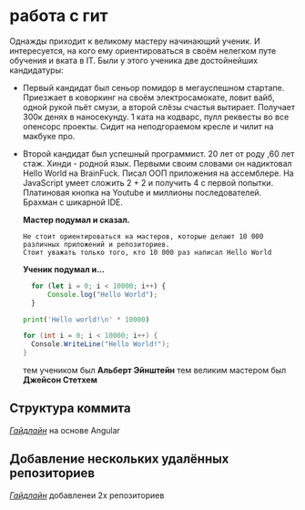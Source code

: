 # работа с гит

Однажды приходит к великому мастеру начинающий ученик. И интересуется, на кого ему ориентироваться в своём нелегком путе обучения и вката в IT. Были у этого ученика две достойнейших кандидатуры:

- Первый кандидат был сеньор помидор в мегауспешном стартапе. Приезжает в коворкинг на своём электросамокате, ловит вайб, одной рукой пьёт смузи, а второй слёзы счастья вытирает. Получает 300к денях в наносекунду. 1 ката на кодварс, пулл реквесты во все опенсорс проекты. Сидит на неподгораемом кресле и чилит на макбуке про.
- Второй кандидат был успешный программист. 20 лет от роду ,60 лет стаж. Хинди - родной язык. Первыми своим словами он надиктовал Hello World на BrainFuck. Писал ООП приложения на ассемблере. На JavaScript умеет сложить 2 + 2 и получить 4 с первой попытки. Платиновая кнопка на Youtube и миллионы последователей. Брахман с шикарной IDE.

  **Мастер подумал и сказал.**

  ```
  Не стоит ориентироваться на мастеров, которые делают 10 000 различных приложений и репозиториев.
  Стоит уважать только того, кто 10 000 раз написал Hello World
  ```

  **Ученик подумал и...**

  ```JavaScript
    for (let i = 0; i < 10000; i++) {
        Console.log("Hello World");
    }
  ```

  ```Python
  print('Hello world!\n' * 10000)
  ```

  ```C#
  for (int i = 0; i < 10000; i++) {
    Console.WriteLine("Hello World!");
  }
  ```

  тем учеником был **Альберт Эйнштейн**
  тем великим мастером был **Джейсон Стетхем**

## Структура коммита

[_Гайдлайн_](commit_guidelines.md) на основе Angular

## Добавление нескольких удалённых репозиториев

[_Гайдлайн_](several_remote_repos.md) добавленеи 2х репозиториев
